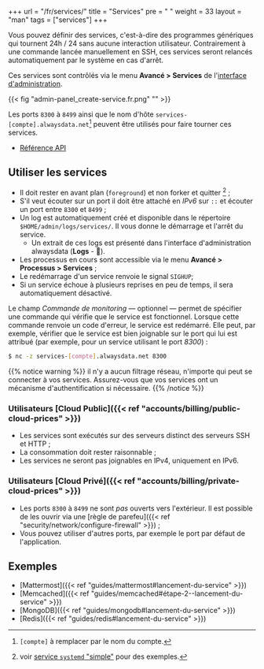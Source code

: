 +++
url = "/fr/services/"
title = "Services"
pre = "<i class='fas fa-fw fa-sitemap'></i> "
weight = 33
layout = "man"
tags = ["services"]
+++

Vous pouvez définir des services, c'est-à-dire des programmes génériques qui tournent 24h / 24 sans aucune inter­ac­tion uti­li­sa­teur. Contrairement à une commande lancée manuellement en SSH, ces services seront relancés automatiquement par le système en cas d'arrêt.

Ces services sont contrôlés via le menu **Avancé > Services** de l'[interface d'administration](https://admin.alwaysdata.com).

{{< fig "admin-panel_create-service.fr.png" "" >}}

Les ports `8300` à `8499` ainsi que le nom d'hôte `services-[compte].alwaysdata.net`[^1] peuvent être utilisés pour faire tourner ces services.

- [Référence API](https://api.alwaysdata.com/v1/service/doc/)

## Utiliser les services

- Il doit rester en avant plan (`foreground`) et non forker et quitter [^2] ;
- S'il veut écouter sur un port il doit être attaché en _IPv6_ sur `::` et écouter un port entre `8300` et `8499` ;
- Un log est automatiquement créé et disponible dans le répertoire `$HOME/admin/logs/services/`. Il vous donne le démarrage et l'arrêt du service.
	- Un extrait de ces logs est présenté dans l'interface d'administration alwaysdata (**Logs** - 📄).
- Les processus en cours sont accessible via le menu **Avancé > Processus > Services** ;
- Le redémarrage d'un service renvoie le signal `SIGHUP`;
- Si un service échoue à plusieurs reprises en peu de temps, il sera automatiquement désactivé.

Le champ *Commande de monitoring* — optionnel — permet de spécifier une commande qui vérifie que le service est fonctionnel. Lorsque cette commande renvoie un code d'erreur, le service est redémarré. Elle peut, par exemple, vérifier que le service est bien joignable sur le port qui lui est attribué (par exemple, pour un service utilisant le port *8300*) :

```sh
$ nc -z services-[compte].alwaysdata.net 8300
```

{{% notice warning %}}
il n'y a aucun filtrage réseau, n'importe qui peut se connecter à vos services. Assurez-vous que vos services ont un mécanisme d'authentification si nécessaire.
{{% /notice %}}

### Utilisateurs [Cloud Public]({{< ref "accounts/billing/public-cloud-prices" >}})

- Les services sont exécutés sur des serveurs distinct des serveurs SSH et HTTP ;
- La consommation doit rester raisonnable ;
- Les services ne seront pas joignables en IPv4, uniquement en IPv6.

### Utilisateurs [Cloud Privé]({{< ref "accounts/billing/private-cloud-prices" >}})

- Les ports `8300` à `8499` ne sont *pas* ouverts vers l'extérieur. Il est possible de les ouvrir via une [règle de parefeu]({{< ref "security/network/configure-firewall" >}}) ;
- Vous pouvez utiliser d'autres ports, par exemple le port par défaut de l'application.

## Exemples

- [Mattermost]({{< ref "guides/mattermost#lancement-du-service" >}})
- [Memcached]({{< ref "guides/memcached#étape-2--lancement-du-service" >}})
- [MongoDB]({{< ref "guides/mongodb#lancement-du-service" >}})
- [Redis]({{< ref "guides/redis#lancement-du-service" >}})



[^1]: `[compte]` à remplacer par le nom du compte.
[^2]: voir [service `systemd` "simple"](https://www.freedesktop.org/software/systemd/man/systemd.service.html#Type=) pour des exemples.
